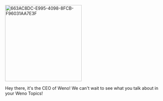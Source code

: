 <img width="250" alt="663AC8DC-E995-4098-8FCB-F96031AA7E3F" src="https://github.com/boyuia/boyuia/assets/170777576/f1d50c41-7d54-47fa-ba28-c3c8355b4e59">       

Hey there, it's the CEO of Weno! We can't wait to see what you talk about in your Weno Topics!


<!---
boyuia/boyuia is a ✨ special ✨ repository because its `README.md` (this file) appears on your GitHub profile.
You can click the Preview link to take a look at your changes.
--
